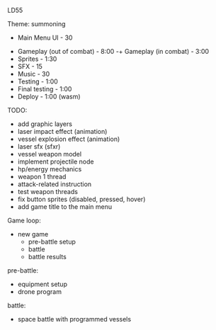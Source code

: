 LD55

Theme: summoning

+ Main Menu UI - 30
- Gameplay (out of combat) - 8:00
-+ Gameplay (in combat) - 3:00
- Sprites - 1:30
- SFX - 15
- Music - 30
- Testing - 1:00
- Final testing - 1:00
- Deploy - 1:00 (wasm)

TODO:

* add graphic layers
* laser impact effect (animation)
* vessel explosion effect (animation)
* laser sfx (sfxr)
* vessel weapon model
* implement projectile node
* hp/energy mechanics
* weapon 1 thread
* attack-related instruction
* test weapon threads
* fix button sprites (disabled, pressed, hover)
* add game title to the main menu

Game loop:

* new game
  * pre-battle setup
  * battle
  * battle results

pre-battle:
- equipment setup
- drone program

battle:
- space battle with programmed vessels
